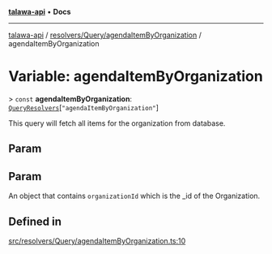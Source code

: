 [**talawa-api**](../../../../README.md) • **Docs**

***

[talawa-api](../../../../modules.md) / [resolvers/Query/agendaItemByOrganization](../README.md) / agendaItemByOrganization

# Variable: agendaItemByOrganization

\> `const` **agendaItemByOrganization**: [`QueryResolvers`](../../../../types/generatedGraphQLTypes/type-aliases/QueryResolvers.md)\[`"agendaItemByOrganization"`\]

This query will fetch all items for the organization from database.

## Param

## Param

An object that contains `organizationId` which is the _id of the Organization.

## Defined in

[src/resolvers/Query/agendaItemByOrganization.ts:10](https://github.com/PalisadoesFoundation/talawa-api/blob/2f8fb6988cd34004fbbf76550c8eef691b861a19/src/resolvers/Query/agendaItemByOrganization.ts#L10)
